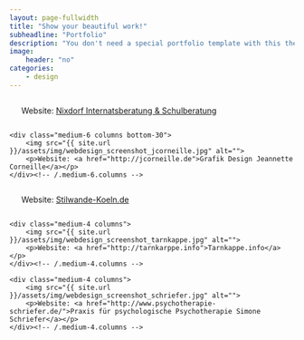 ```yaml
---
layout: page-fullwidth
title: "Show your beautiful work!"
subheadline: "Portfolio"
description: "You don't need a special portfolio template with this theme. Just check out the great possibilities of the foundation grid and experiment with it."
image:
    header: "no"
categories:
    - design
---
```


<div class="row">
    <div class="medium-6 columns bottom-30">
        <img src="{{ site.url }}/assets/img/webdesign_screenshot_nixdorf.jpg" alt="">
        <p> Website: <a href="http://nixdorf-internatsberatung.de">Nixdorf Internatsberatung &amp; Schulberatung</a></p>
    </div><!-- /.medium-6.columns -->

    <div class="medium-6 columns bottom-30">
        <img src="{{ site.url }}/assets/img/webdesign_screenshot_jcorneille.jpg" alt="">
        <p>Website: <a href="http://jcorneille.de">Grafik Design Jeannette Corneille</a></p>
    </div><!-- /.medium-6.columns -->
</div><!-- /.row -->


<div class="row top-30">
    <div class="medium-4 columns">
        <img src="{{ site.url }}/assets/img/webdesign_screenshot_stilwandel.jpg" alt="">
        <p>Website: <a href="http://stilwandel-koeln.de">Stilwande-Koeln.de</a></p>
    </div><!-- /.medium-4.columns -->

    <div class="medium-4 columns">
        <img src="{{ site.url }}/assets/img/webdesign_screenshot_tarnkappe.jpg" alt="">
        <p>Website: <a href="http://tarnkarppe.info">Tarnkappe.info</a></p>
    </div><!-- /.medium-4.columns -->

    <div class="medium-4 columns">
        <img src="{{ site.url }}/assets/img/webdesign_screenshot_schriefer.jpg" alt="">
        <p>Website: <a href="http://www.psychotherapie-schriefer.de/">Praxis für psychologische Psychotherapie Simone Schriefer</a></p>
    </div><!-- /.medium-4.columns -->
</div><!-- /.row -->

